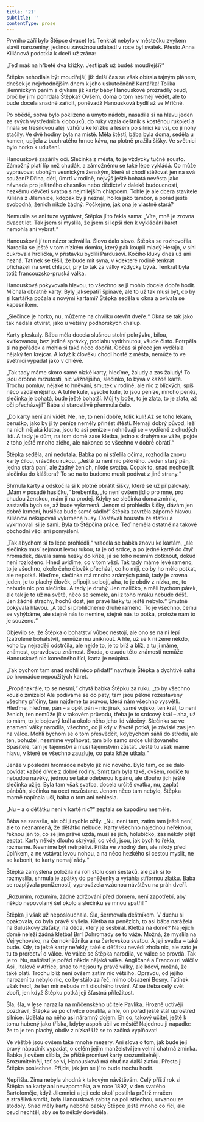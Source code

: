 ```yaml
---
title: '21'
subtitle: ''
contentType: prose
---
```


<section>

Prvního září bylo Štěpce dvacet let. Tenkrát nebylo v městečku zvykem slavit narozeniny, jedinou závažnou událostí v roce byl svátek. Přesto Anna Kiliánová podotkla k dceři už zrána:

„Teď máš na hřbetě dva křížky. Jestlipak už budeš moudřejší?“

Štěpka nehodlala být moudřejší, již delší čas se však obírala tajným plánem, dnešek je nejvhodnějším dnem k jeho uskutečnění! Kartářka! Tolika jilemnickým paním a dívkám již karty báby Hanouskové prozradily osud, proč by jimi pohrdala Štěpka? Ovšem, doma o tom nesmějí vědět, ale to bude docela snadné zařídit, poněvadž Hanousková bydlí až ve Mříčné.

Po obědě, sotva bylo poklizeno a umyto nádobí, nasadila si na hlavu jeden ze svých výstředních klobouků, do ruky vzala deštník s kostěnou rukojetí a hnala se třešňovou alejí vzhůru ke křížku a lesem po silnici ke vsi, co jí nohy stačily. Ve dvě hodiny byla na místě. Měla štěstí, bába byla doma, seděla u kamen, upíjela z bachratého hrnce kávu, na plotně pražila šišky. Ve světnici bylo horko k udušení.

Hanouskové zazářily oči. Slečinka z města, to je vždycky tučné sousto. Zámožný platí líp než chudák, a zámožnému se také lépe vykládá. Co může vypravovat ubohým vesnickým ženským, které si chodí stěžovat jen na svá soužení? Dřina, děti, úmrtí v rodině, nejvýš ještě bohatá nevěsta jako návnada pro ješitného chasníka nebo dědictví v daleké budoucnosti, hezkému děvčeti svatba s nejmilejším chlapcem. Tohle je ale dcera stavitele Kiliána z Jilemnice, kdopak by ji neznal, holka jako tambor, a pořád ještě svobodná, ženich nikde žádný. Počkejme, jak ona je vlastně stará?

Nemusila se ani tuze vyptávat, Štěpka jí to řekla sama: „Víte, mně je zrovna dvacet let. Tak jsem si myslila, že jsem si lepší den k vykládání karet nemohla ani vybrat.“

Hanousková jí ten názor schválila. Slovo dalo slovo. Štěpka se rozhovořila. Narodila se ještě v tom nízkém domku, který pak koupil mladý Herajn, v síni cukrovala hrdlička, v přístavku bydlili Pardusovi. Kočího kluky dnes už ani nezná. Tatínek se těšil, že bude mít syna, v kdekteré rodině tenkrát přicházeli na svět chlapci, prý to tak za války vždycky bývá. Tenkrát byla totiž francouzsko-pruská válka.

Hanousková pokyvovala hlavou, to všechno se jí mohlo docela dobře hodit. Míchala obratně karty. Byly jaksepatří špinavé, ale to už tak musí být, co by si kartářka počala s novými kartami? Štěpka seděla u okna a ovívala se kapesníkem.

„Slečince je horko, nu, můžeme na chvilku otevřít dveře.“ Okna se tak jako tak nedala otvírat, jako u většiny podhorských chalup.

Karty pleskaly. Bába měla docela slušnou stolní pokrývku, bílou, kvítkovanou, bez jediné správky, podlahu vydrhnutou, všude čisto. Potrpěla si na pořádek a mohla si také něco dopřát. Občas si přece jen vydělala nějaký ten krejcar. A když k člověku chodí hosté z města, nemůže to ve světnici vypadat jako v chlévě.

„Tak tady máme skoro samé nízké karty, hleďme, žaludy a zas žaludy! To jsou drobné mrzutosti, nic vážnějšího, slečinko, to bývá v každé kartě. Trochu pomluv, nějaké to hněvání, smutek v rodině, ale nic z blízkých, spíš něco vzdálenějšího. A tuhle kule, vysoké kule, to jsou peníze, mnoho peněz, slečinka je bohatá, bude ještě bohatší. Můj ty bože, to je zlata, to je zlata, až oči přecházejí!“ Bába si starostlivě přemnula čelo.

„Do karty není ani vidět. Ne, ne, to není dobře, tolik kulí! Až se toho lekám, beruško, jako by jí ty peníze neměly přinést štěstí. Nemají dobrý původ, leží na nich nějaká kletba, jsou to asi peníze – nehněvají se – vydřené z chudých lidí. A tady je dům, na tom domě zase kletba, jedno s druhým se váže, pojde z toho ještě mnoho zlého, ale nakonec se všechno v dobré obrátí.“

Štěpka seděla, ani nedutala. Babka po ní střelila očima, rozhodila znovu karty čilou, vrásčitou rukou. „Ještě tu není nic pěkného. Jeden starý pán, jedna stará paní, ale žádný ženich, nikde svatba. Copak to, snad nechce jít slečinka do kláštera? To se na to budeme musit podívat z jiné strany.“

Shrnula karty a odskočila si k plotně obrátit šišky, které se už připalovaly. „Mám v posadě husičku,“ brebentila, „to není ovšem jídlo pro mne, pro chudou ženskou, mám ji na prodej. Kdyby se slečinka doma zmínila, zastavila bych se, až bude vykrmená. Jenom si prohlédla šišky, dávám jen dobré krmení, husička bude samé sádlo!“ Štěpka zavrtěla záporně hlavou. Kiliánovi nekupovali vykrmené husy. Dostávali housata ze statku a vykrmovali si je sami. Byla to Štěpčina práce. Teď neměla ostatně na takové obchodní věci ani pomyšlení.

„Tak abychom si to lépe prohlédli,“ vracela se babka znovu ke kartám, „ale slečinka musí sejmout levou rukou, ta je od srdce, a po jedné kartě do čtyř hromádek, dávala sama hezky do kříže, já se toho nesmím dotknout, dokud není rozloženo. Hned uvidíme, co v tom vězí. Tak tady máme levé rameno, to je všechno, okolo čeho člověk přechází, co ho míjí, co by ho mělo potkat, ale nepotká. Hleďme, slečinka má mnoho známých pánů, tady je zrovna jeden, je to plachý člověk, připojit se bojí, aha, to je obdiv z nízka, ne, to nebude nic pro slečinku. A tady je druhý. Jen maličko, a měli bychom párek, ale tak je to už na světě, něco se semele, ani z toho mraku nebude déšť. Jen žádné strachy, hochů dost, jen pravé lásky tu ještě nebylo.“ Smutně pokývala hlavou. „A teď si prohlídneme druhé rameno. To je všechno, čemu se vyhýbáme, ale stejně nás to nemine, stejně nás to potká, protože nám to je souzeno.“

Objevilo se, že Štěpka o bohatství vůbec nestojí, ale ono se na ni lepí (zatrolené bohatství), nemůže mu uniknout. A hle, už se k ní žene někdo, koho by nejraději odstrčila, ale nejde to, je to blíž a blíž, a tu ji máme, známost, opravdovou známost. Škoda, o osudu této známosti nemůže Hanousková nic konečného říci, karta je neúplná.

„Tak bychom tam snad mohli něco přidat!“ navrhuje Štěpka a dychtivě sahá po hromádce nepoužitých karet.

„Propánakrále, to se nesmí,“ chytá babka Štěpku za ruku, „to by všechno kouzlo zmizelo! Ale podíváme se do paty, tam jsou pěkně rozestaveny všechny příčiny, tam najdeme tu pravou, která nám všechno vysvětlí. Hleďme, hleďme, pán – a opět pán – nic jinak, samé vojsko, ten král, to není ženich, ten nemůže jít v takovém průvodu, třeba je to srdcový král – aha, už to mám, to je bojovný král a okolo něho jeho lid válečný. Slečinka se ve znamení války narodila, všechno, co ji kdy v životě potká, je závislé zas jen na válce. Mohli bychom se o tom přesvědčit, kdybychom sáhli do středu, ale ten, bohužel, nesmíme vyplňovat, tam bilo samo srdce ukřižovaného Spasitele, tam je tajemství a musí tajemstvím zůstat. Ještě tu však máme hlavu, v které se všechno zauzluje, co pata kříže utkala.“

Jenže v poslední hromádce nebylo již nic nového. Bylo tam, co se dalo povídat každé dívce z dobré rodiny. Smrt tam byla také, ovšem, rodiče tu nebudou navěky, jednou se také odeberou k pánu, ale dlouho jich ještě slečinka užije. Byla tam však svatba, docela určitě svatba, nu, zaplať pánbůh, slečinka na ocet nezůstane. Jenom něco tam nebylo, Štěpka marně napínala uši, bába o tom ani nehlesla.

„Nu – a o děťátku není v kartě nic?“ zeptala se kupodivu nesměle.

Bába se zarazila, ale oči jí rychle ožily. „Nu, není tam, zatím tam ještě není, ale to neznamená, že děťátko nebude. Karty všechno najednou neřeknou, řeknou jen to, co se jim právě uzdá, musí se jich, holubičko, zas někdy přijít zeptat. Karty někdy dlouho skrývají, co vědí, jsou, jak bych to řekla, rozmarné. Nesmíme být netrpěliví. Přišla ve vhodný den, ale nikdy před úplňkem, a ne vstávat levou nohou, a na něco hezkého si cestou myslit, ne se kabonit, to karty nemají rády.“

Štěpka zamyšlena položila na roh stolu osm šestáků, ale pak si to rozmyslila, shrnula je zpátky do peněženky a vytáhla stříbrnou zlatku. Bába se rozplývala ponížeností, vyprovázela vzácnou návštěvu na práh dveří.

„Rozumím, rozumím, žádné zdržování před domem, není zapotřebí, aby někdo nepovolaný šel okolo a slečinku se mnou spatřil!“

Štěpka ji však už neposlouchala. Šla, šermovala deštníkem. V duchu si opakovala, co byla právě slyšela. Kletba na penězích, to asi bába narážela na Buluškovy zlaťáky, na děda, který je sesbíral. Kletba na domě? Na jejich domě neleží žádná kletba! Brr! Dohromady se to váže. Možná, že myslila na Vejrychovsko, na černokněžníka a na čertovskou svatbu. A její svatba – také bude. Kdy, to ještě karty neřekly, také o děťátku nevědí zhola nic, ale zato je tu to proroctví o válce. Ve válce se Štěpka narodila, ve válce se provdá. Tak je to. Nu, naštěstí je pořád někde nějaká válka. Angličané a Francouzi válčí v Asii, Italové v Africe, snad to nejsou ty pravé války, ale kdoví, možná, že také platí. Trochu blíž není ovšem zatím nic většího. Opravdu, od jejího narození tu nebylo nic, co by stálo za řeč, mimo obsazení Bosny. Tatínek však tvrdí, že ten mír nebude mít dlouhého trvání. Ať se třeba celý svět zboří, jen když Štěpku potká její šťastná příležitost.

Šla, šla, v lese narazila na mříčenského učitele Pavlíka. Hrozně uctivěji pozdravil, Štěpka se po chvilce obrátila, a hle, on pořád ještě stál uprostřed silnice. Udělala na něho asi náramný dojem. Eh co, takový učitel, ještě k tomu hubený jako tříska, kdyby aspoň učil ve městě! Najednou ji napadlo: že to je ten plachý, obdiv z nízka! Už se to začíná vyplňovat!

Ve věštbě jsou ovšem také mnohé mezery. Ani slova o tom, jak bude její pravý nápadník vypadat, o celém jejím manželství jen velmi chatrná zmínka. Babka jí ovšem slíbila, že příště promluví karty srozumitelněji. Srozumitelněji, toť se ví, Hanousková má chuť na další zlatku. Přesto ji Štěpka poslechne. Přijde, jak jen se jí to bude trochu hodit.

Nepřišla. Zima nebyla vhodná k takovým návštěvám. Celý příští rok si Štěpka na karty ani nevzpomněla, a v roce 1892, v den svatého Bartoloměje, když Jilemnici a její celé okolí postihla průtrž mračen a strašlivá smršť, byla Hanousková zabita na poli střechou, urvanou ze stodoly. Snad měly karty nebohé babky Štěpce ještě mnoho co říci, ale osud nechtěl, aby se to někdy dověděla.

</section>
